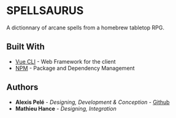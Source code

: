 # SPELLSAURUS
A dictionnary of arcane spells from a homebrew tabletop RPG.

## Built With
*  [Vue CLI](http://www.dropwizard.io/1.0.2/docs/) - Web Framework for the client
*  [NPM](https://maven.apache.org/) - Package and Dependency Management

## Authors
*  **Alexis Pelé** - *Designing, Development & Conception* - [Github](https://github.com/AlexisNP)
*  **Mathieu Hance** - *Designing, Integration*